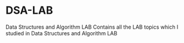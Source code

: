 # DSA-LAB
Data Structures and Algorithm LAB
Contains all the LAB topics which I studied in Data Structures and Algorithm LAB 
